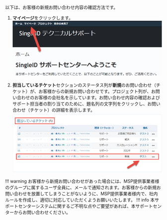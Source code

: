 以下は、お客様の新規お問い合わせ内容の確認方法です。

1. **マイページ**をクリックします。
    ![Screenshot](/images/clipboard-202203040945-bpsgk.png)

2. **担当しているチケット**セクションのステータス列が**新規**のお問い合わせ（チケット）が、お客様からの新規お問い合わせです。プロジェクト列が、お問い合わせのお客様の会社名を示しています。お問い合わせ内容の確認およびサポート担当者の割り当てのために、題名列の文字列をクリックし、お問い合わせ（チケット）の詳細を表示します。
    ![Screenshot](/images/clipboard-202203040947-bhjpw.png)

!!! warning
    お客様から新規お問い合わせがあった場合には、MSP提供事業者様のグループに属するユーザ全員に、メールで通知されます。お客様からの新規お問い合わせを放置してしまうことがないように、MSP提供事業者様内で、社内ルールを作成し、適切に対応していただくようお願いいたします。
!!! info
    本サポートセンターシステムに関するご不明な点やご要望があれば、本サポートセンターからお問い合わせください。
